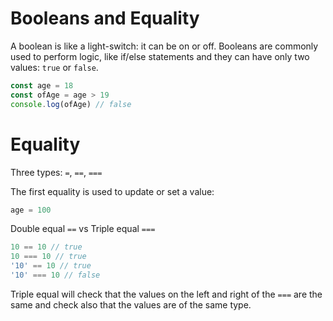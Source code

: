 # Booleans and Equality

A boolean is like a light-switch: it can be on or off.
Booleans are commonly used to perform logic, like if/else statements and they can have only two values: `true` or `false`.

```js
const age = 18
const ofAge = age > 19
console.log(ofAge) // false
```

# Equality

Three types: `=`, `==`, `===`

The first equality is used to update or set a value:

```js
age = 100
```

Double equal `==` vs Triple equal `===`

```js
10 == 10 // true
10 === 10 // true
'10' == 10 // true
'10' === 10 // false
```

Triple equal will check that the values on the left and right of the `===` are the same and check also that the values are of the same type.
